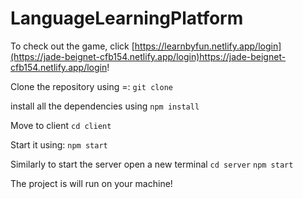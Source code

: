# LanguageLearningPlatform

To check out the game, click [https://learnbyfun.netlify.app/login](https://jade-beignet-cfb154.netlify.app/login)https://jade-beignet-cfb154.netlify.app/login!

Clone the repository using =:
`git clone `

install all the dependencies using 
`npm install`

Move to client
`cd client`

Start it using:
`npm start`

Similarly to start the server open a new terminal
`cd server`
`npm start`

The project is will run on your machine!
